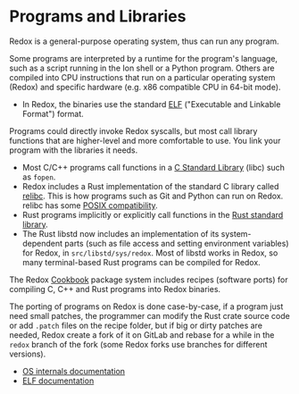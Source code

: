 # Programs and Libraries

Redox is a general-purpose operating system, thus can run any program.

Some programs are interpreted by a runtime for the program's language, such as a script running in the Ion shell or a Python program. Others are compiled into CPU instructions that run on a particular operating system (Redox) and specific hardware (e.g. x86 compatible CPU in 64-bit mode).

- In Redox, the binaries use the standard [ELF](https://en.wikipedia.org/wiki/Executable_and_Linkable_Format) ("Executable and Linkable Format") format.

Programs could directly invoke Redox syscalls, but most call library functions that are higher-level and more comfortable to use. You link your program with the libraries it needs.

- Most C/C++ programs call functions in a [C Standard Library](https://en.wikipedia.org/wiki/C_standard_library) (libc) such as `fopen`.
- Redox includes a Rust implementation of the standard C library called [relibc](https://gitlab.redox-os.org/redox-os/relibc/). This is how programs such as Git and Python can run on Redox. relibc has some [POSIX compatibility](https://en.wikipedia.org/wiki/C_POSIX_library).
- Rust programs implicitly or explicitly call functions in the [Rust standard library](https://doc.rust-lang.org/std/).
- The Rust libstd now includes an implementation of its system-dependent parts (such as file access and setting environment variables) for Redox, in `src/libstd/sys/redox`. Most of libstd works in Redox, so many terminal-based Rust programs can be compiled for Redox.

The Redox [Cookbook](https://gitlab.redox-os.org/redox-os/cookbook) package system includes recipes (software ports) for compiling C, C++ and Rust programs into Redox binaries.

The porting of programs on Redox is done case-by-case, if a program just need small patches, the programmer can modify the Rust crate source code or add `.patch` files on the recipe folder, but if big or dirty patches are needed, Redox create a fork of it on GitLab and rebase for a while in the `redox` branch of the fork (some Redox forks use branches for different versions).

- [OS internals documentation](https://wiki.osdev.org/How_kernel,_compiler,_and_C_library_work_together)
- [ELF documentation](https://wiki.osdev.org/ELF)
